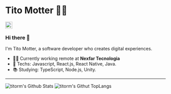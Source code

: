 # Tito Motter :man_technologist:

[<img align="left" alt="titorm | LinkedIn" width="22px" src="https://cdn.jsdelivr.net/npm/simple-icons@v3/icons/linkedin.svg" />][linkedin]

<br>

### Hi there 👋

I'm Tito Motter, a software developer who creates digital experiences.

- :man_technologist: Currently working remote at **Nexfar Tecnologia**
- :rocket: Techs: Javascript, React.js, React Native, Java.
- :books: Studying: TypeScript, Node.js, Unity.

---

<img alt="titorm's Github Stats" src="https://github-readme-stats.vercel.app/api?username=titorm&show_icons=true&hide_border=true&count_private=true&include_all_commits=true" />

<img alt="titorm's Githut TopLangs" src="https://github-readme-stats.vercel.app/api/top-langs/?username=titorm&layout=compact" />

<br>

[linkedin]: https://www.linkedin.com/in/titomotter/
